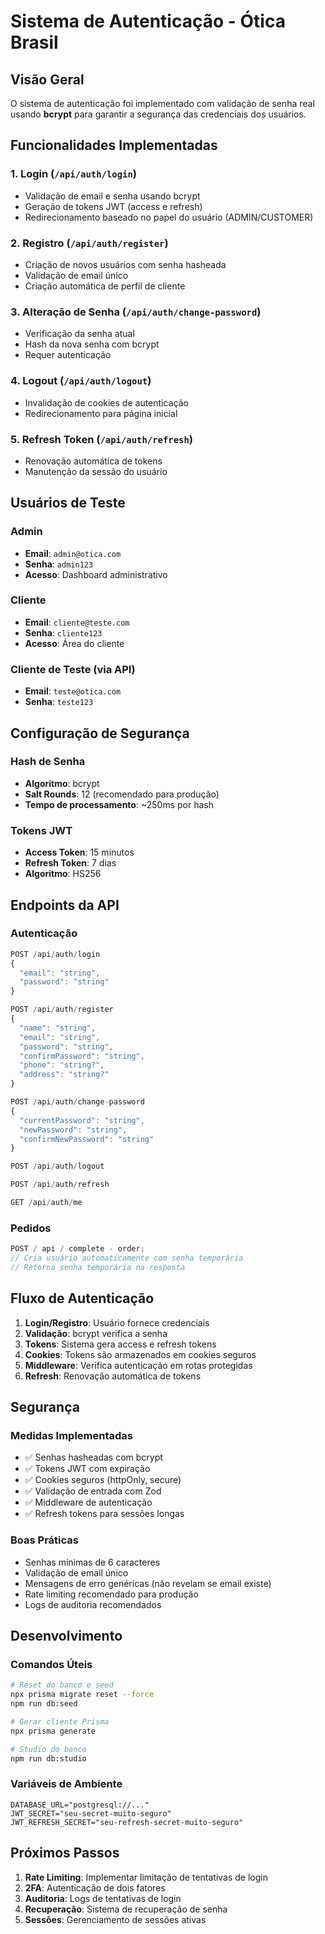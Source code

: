 # Sistema de Autenticação - Ótica Brasil

## Visão Geral

O sistema de autenticação foi implementado com validação de senha real usando **bcrypt** para garantir a segurança das credenciais dos usuários.

## Funcionalidades Implementadas

### 1. **Login** (`/api/auth/login`)

- Validação de email e senha usando bcrypt
- Geração de tokens JWT (access e refresh)
- Redirecionamento baseado no papel do usuário (ADMIN/CUSTOMER)

### 2. **Registro** (`/api/auth/register`)

- Criação de novos usuários com senha hasheada
- Validação de email único
- Criação automática de perfil de cliente

### 3. **Alteração de Senha** (`/api/auth/change-password`)

- Verificação da senha atual
- Hash da nova senha com bcrypt
- Requer autenticação

### 4. **Logout** (`/api/auth/logout`)

- Invalidação de cookies de autenticação
- Redirecionamento para página inicial

### 5. **Refresh Token** (`/api/auth/refresh`)

- Renovação automática de tokens
- Manutenção da sessão do usuário

## Usuários de Teste

### Admin

- **Email**: `admin@otica.com`
- **Senha**: `admin123`
- **Acesso**: Dashboard administrativo

### Cliente

- **Email**: `cliente@teste.com`
- **Senha**: `cliente123`
- **Acesso**: Área do cliente

### Cliente de Teste (via API)

- **Email**: `teste@otica.com`
- **Senha**: `teste123`

## Configuração de Segurança

### Hash de Senha

- **Algoritmo**: bcrypt
- **Salt Rounds**: 12 (recomendado para produção)
- **Tempo de processamento**: ~250ms por hash

### Tokens JWT

- **Access Token**: 15 minutos
- **Refresh Token**: 7 dias
- **Algoritmo**: HS256

## Endpoints da API

### Autenticação

```typescript
POST /api/auth/login
{
  "email": "string",
  "password": "string"
}

POST /api/auth/register
{
  "name": "string",
  "email": "string",
  "password": "string",
  "confirmPassword": "string",
  "phone": "string?",
  "address": "string?"
}

POST /api/auth/change-password
{
  "currentPassword": "string",
  "newPassword": "string",
  "confirmNewPassword": "string"
}

POST /api/auth/logout

POST /api/auth/refresh

GET /api/auth/me
```

### Pedidos

```typescript
POST / api / complete - order;
// Cria usuário automaticamente com senha temporária
// Retorna senha temporária na resposta
```

## Fluxo de Autenticação

1. **Login/Registro**: Usuário fornece credenciais
2. **Validação**: bcrypt verifica a senha
3. **Tokens**: Sistema gera access e refresh tokens
4. **Cookies**: Tokens são armazenados em cookies seguros
5. **Middleware**: Verifica autenticação em rotas protegidas
6. **Refresh**: Renovação automática de tokens

## Segurança

### Medidas Implementadas

- ✅ Senhas hasheadas com bcrypt
- ✅ Tokens JWT com expiração
- ✅ Cookies seguros (httpOnly, secure)
- ✅ Validação de entrada com Zod
- ✅ Middleware de autenticação
- ✅ Refresh tokens para sessões longas

### Boas Práticas

- Senhas mínimas de 6 caracteres
- Validação de email único
- Mensagens de erro genéricas (não revelam se email existe)
- Rate limiting recomendado para produção
- Logs de auditoria recomendados

## Desenvolvimento

### Comandos Úteis

```bash
# Reset do banco e seed
npx prisma migrate reset --force
npm run db:seed

# Gerar cliente Prisma
npx prisma generate

# Studio do banco
npm run db:studio
```

### Variáveis de Ambiente

```env
DATABASE_URL="postgresql://..."
JWT_SECRET="seu-secret-muito-seguro"
JWT_REFRESH_SECRET="seu-refresh-secret-muito-seguro"
```

## Próximos Passos

1. **Rate Limiting**: Implementar limitação de tentativas de login
2. **2FA**: Autenticação de dois fatores
3. **Auditoria**: Logs de tentativas de login
4. **Recuperação**: Sistema de recuperação de senha
5. **Sessões**: Gerenciamento de sessões ativas
